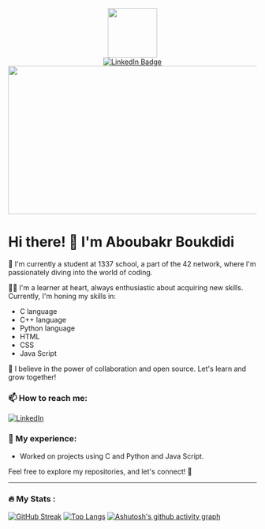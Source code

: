 <div align="center">
  <div id="header">
    <img src="https://media.giphy.com/media/M9gbBd9nbDrOTu1Mqx/giphy.gif" width="100"/>
  </div>

  <div id="badges">
    <a href="https://www.linkedin.com/in/aboubakr-boukdidi-1b537a267/">
      <img src="https://img.shields.io/badge/LinkedIn-blue?style=for-the-badge&logo=linkedin&logoColor=white" alt="LinkedIn Badge"/>
    </a>
  </div>
</div>

<div align="center">
  <img src="https://media.giphy.com/media/dWesBcTLavkZuG35MI/giphy.gif" width="600" height="300"/>
</div>

# Hi there! 👋 I'm Aboubakr Boukdidi

🌱 I'm currently a student at 1337 school, a part of the 42 network, where I'm passionately diving into the world of coding.

👨‍💻 I'm a learner at heart, always enthusiastic about acquiring new skills. Currently, I'm honing my skills in:
- C language
- C++ language
- Python language
- HTML
- CSS
- Java Script

🚀 I believe in the power of collaboration and open source. Let's learn and grow together!

### 📫 How to reach me:
[![LinkedIn](https://img.shields.io/badge/LinkedIn-0077B5?style=for-the-badge&logo=linkedin&logoColor=white)](https://www.linkedin.com/in/aboubakr-boukdidi-1b537a267/)

### 💼 My experience:
- Worked on projects using C and Python and Java Script.

Feel free to explore my repositories, and let's connect! 🚀

---


### :fire: My Stats :
[![GitHub Streak](http://github-readme-streak-stats.herokuapp.com?user=aboubakrbkd&theme=dark&background=000000)](https://git.io/streak-stats)
[![Top Langs](https://github-readme-stats.vercel.app/api/top-langs/?username=aboubakrbkd&layout=compact&theme=vision-friendly-dark)](https://github.com/anuraghazra/github-readme-stats)
[![Ashutosh's github activity graph](https://github-readme-activity-graph.vercel.app/graph?username=Ashutosh00710&theme=high-contrast)](https://github.com/ashutosh00710/github-readme-activity-graph)

